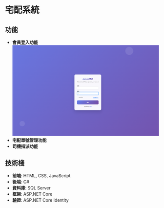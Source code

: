 # 宅配系統


## 功能

- **會員登入功能**
 ![](https://github.com/james12390/jamesmvc/blob/master/Implementation_photos/Member_Login/login.png)
- **宅配單號管理功能**
- **司機指派功能**

## 技術棧

- **前端**: HTML, CSS, JavaScript
- **後端**: C#
- **資料庫**: SQL Server
- **框架**: ASP.NET Core
- **驗證**: ASP.NET Core Identity
